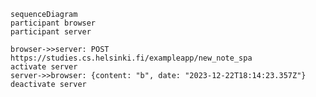     sequenceDiagram
    participant browser
    participant server

    browser->>server: POST https://studies.cs.helsinki.fi/exampleapp/new_note_spa
    activate server
    server->>browser: {content: "b", date: "2023-12-22T18:14:23.357Z"}
    deactivate server
